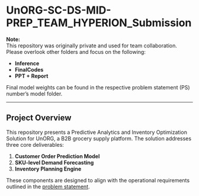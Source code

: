 # UnORG-SC-DS-MID-PREP_TEAM_HYPERION_Submission

**Note:**  
This repository was originally private and used for team collaboration. Please overlook other folders and focus on the following:

- **Inference**
- **FinalCodes**
- **PPT + Report**

Final model weights can be found in the respective problem statement (PS) number’s model folder.

---

## Project Overview

This repository presents a Predictive Analytics and Inventory Optimization Solution for UnORG, a B2B grocery supply platform. The solution addresses three core deliverables:

1. **Customer Order Prediction Model**
2. **SKU-level Demand Forecasting**
3. **Inventory Planning Engine**

These components are designed to align with the operational requirements outlined in the [problem statement](https://drive.google.com/file/d/1XZNwBptcnAI3rUgxKdzmE2aC68UVFCK9/view?usp=drive_link).
